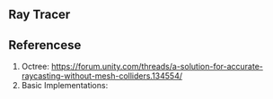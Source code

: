 ## Ray Tracer 

## Referencese
1. Octree: https://forum.unity.com/threads/a-solution-for-accurate-raycasting-without-mesh-colliders.134554/
2. Basic Implementations: 